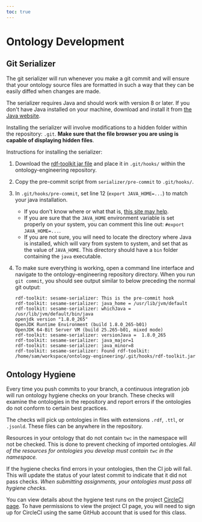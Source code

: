 ```yaml
---
toc: true
---
```


# Ontology Development

## Git Serializer

The git serializer will run whenever you make a git commit and will ensure that your ontology source files are formatted in such a way that they can be easily diffed when changes are made.

The serializer requires Java and should work with version 8 or later.
If you don't have Java installed on your machine, download and install it from
[the Java website](https://java.com/en/download/).

Installing the serializer will involve modifications to a hidden folder within the repository: `.git`.
**Make sure that the file browser you are using is capable of displaying hidden files**.

Instructions for installing the serializer:

1. Download the
    [rdf-toolkit jar file](https://jenkins.edmcouncil.org/job/rdf-toolkit-build/lastSuccessfulBuild/artifact/target/scala-2.12/rdf-toolkit.jar)
    and place it in `.git/hooks/` within the ontology-engineering repository.
1. Copy the pre-commit script from `serializer/pre-commit` to `.git/hooks/`.
1. In `.git/hooks/pre-commit`, set line 12 (`export JAVA_HOME=...`) to match your java installation.
    * If you don't know where or what that is, [this site may help](https://www.baeldung.com/find-java-home).
    * If you are sure that the `JAVA_HOME` environment variable is set properly on your system, you can comment this line out: `#export JAVA_HOME=...`.
    * If you are not sure, you will need to locate the directory where Java is installed, which will vary from system to system, and set that as the value of `JAVA_HOME`.
    This directory should have a `bin` folder containing the `java` executable.
1. To make sure everything is working, open a command line interface and navigate to the ontology-engineering repository directory.
    When you run `git commit`, you should see output similar to below preceding the normal git output:

    ```
    rdf-toolkit: sesame-serializer: This is the pre-commit hook
    rdf-toolkit: sesame-serializer: java_home = /usr/lib/jvm/default
    rdf-toolkit: sesame-serializer: whichJava = /usr/lib/jvm/default/bin/java
    openjdk version "1.8.0_265"
    OpenJDK Runtime Environment (build 1.8.0_265-b01)
    OpenJDK 64-Bit Server VM (build 25.265-b01, mixed mode)
    rdf-toolkit: sesame-serializer: versionJava =  1.8.0_265
    rdf-toolkit: sesame-serializer: java_major=1
    rdf-toolkit: sesame-serializer: java_minor=8
    rdf-toolkit: sesame-serializer: Found rdf-toolkit: /home/sam/workspace/ontology-engineering/.git/hooks/rdf-toolkit.jar
    ```

## Ontology Hygiene

Every time you push commits to your branch, a continuous integration job will run ontology hygiene checks on your branch.
These checks will examine the ontologies in the repository and report errors if the ontologies do not conform to certain best practices.

The checks will pick up ontologies in files with extensions `.rdf`, `.ttl`, or `.jsonld`.
These files can be anywhere in the repository.

Resources in your ontology that do not contain `twc` in the namespace will not be checked.
This is done to prevent checking of imported ontologies.
*All of the resources for ontologies you develop must contain `twc` in the namespace.*

If the hygiene checks find errors in your ontologies, then the CI job will fail.
This will update the status of your latest commit to indicate that it did not pass checks.
*When submitting assignments, your ontologies must pass all hygiene checks.*

You can view details about the hygiene test runs on the project [CircleCI page](https://app.circleci.com/pipelines/github/tetherless-world/ontology-engineering).
To have permissions to view the project CI page, you will need to sign up for CircleCI using the same GitHub account that is used for this class.
